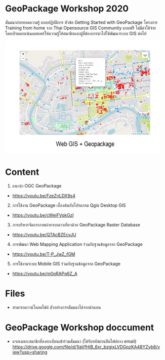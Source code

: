 # GeoPackage Workshop 2020 
สัมมนาถ่ายทอดความรู้ แบบปฏิบัติการ หัวข้อ Getting Started with GeoPackage 
โครงการ Training from home จาก Thai Opensource GIS Community แบบฟรี ไม่มีค่าใช้จ่าย โดยเป้าหมายเน้นเผยแพร่ให้ความรู้ให้สมาชิกและผู้ที่ต้องการนำไปใช้พัฒนาระบบ GIS ต่อไป

![Image A1](https://github.com/chaipat-ncm/geopackage_workshop/raw/master/img/5-27-2020%2010-59-15%20AM.jpg)

# Content
1. แนะนำ OGC GeoPackage
- https://youtu.be/FzeZnLDX9s4

2. การใช้งาน GeoPackage เบื้องต้นกับโปรแกรม Qgis Desktop GIS
- https://youtu.be/cWeiFVqkGzI

3. การบริหารจัดการภาพถ่ายจากดาวเทียวด้วย GeoPackage Raster Database
- https://youtu.be/QTAcBZEcvJU

4. การพัฒนา Web Mapping Application ร่วมกับฐานข้อมูลจาก GeoPackage
- https://youtu.be/T-P_JwZ_fGM

5. การใช้งานระบบ Mobile GIS  ร่วมกับฐานข้อมูลจาก GeoPackage
- https://youtu.be/m0qRAPq6Z_A

# Files
- สามารถดาวน์โหลดไฟล์ ตัวอย่างการสัมมนาได้จากด้านบน

# GeoPackage Workshop doccument
- แจกเฉพาะสมาชิกที่ลงทะเบียนเข้าร่วมสัมมนา (ได้รับรหัสผ่านปิดไฟล์ทาง email)
https://drive.google.com/file/d/1IaVfHiB_6xr_bzgixLVDGpzKA48YZyb8/view?usp=sharing




